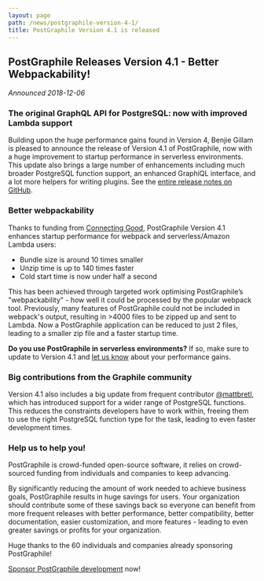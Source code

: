 ```yaml
---
layout: page
path: /news/postgraphile-version-4-1/
title: PostGraphile Version 4.1 is released
---
```


## PostGraphile Releases Version 4.1 - Better Webpackability!

_Announced 2018-12-06_

### The original GraphQL API for PostgreSQL: now with improved Lambda support

Building upon the huge performance gains found in Version 4, Benjie Gillam is pleased to announce the release of Version 4.1 of PostGraphile, now with a huge improvement to startup performance in serverless environments. This update also brings a large number of enhancements including much broader PostgreSQL function support, an enhanced GraphiQL interface, and a lot more helpers for writing plugins. See the [entire release notes on GitHub](https://github.com/graphile/postgraphile/releases/tag/v4.1.0).

### Better webpackability

Thanks to funding from [Connecting Good](https://cogo.co/), PostGraphile Version 4.1 enhances startup performance for webpack and serverless/Amazon Lambda users:

* Bundle size is around 10 times smaller
* Unzip time is up to 140 times faster
* Cold start time is now under half a second

This has been achieved through targeted work optimising PostGraphile’s "webpackability" - how well it could be processed by the popular webpack tool. Previously, many features of PostGraphile could not be included in webpack's output, resulting in >4000 files to be zipped up and sent to Lambda. Now a PostGraphile application can be reduced to just 2 files, leading to a smaller zip file and a faster startup time.

**Do you use PostGraphile in serverless environments?** If so, make sure to update to Version 4.1 and [let us know](https://discord.gg/graphile) about your performance gains.

### Big contributions from the Graphile community

Version 4.1 also includes a big update from frequent contributor [@mattbretl](https://github.com/mattbretl), which has introduced support for a wider range of PostgreSQL functions. This reduces the constraints developers have to work within, freeing them to use the right PostgreSQL function type for the task, leading to even faster development times.

### Help us to help you!

PostGraphile is crowd-funded open-source software, it relies on crowd-sourced funding from individuals and companies to keep advancing.

By significantly reducing the amount of work needed to achieve business goals, PostGraphile results in huge savings for users. Your organization should contribute some of these savings back so everyone can benefit from more frequent releases with better performance, better compatibility, better documentation, easier customization, and more features - leading to even greater savings or profits for your organization.

Huge thanks to the 60 individuals and companies already sponsoring PostGraphile!

[Sponsor PostGraphile development](/sponsor/) now!
